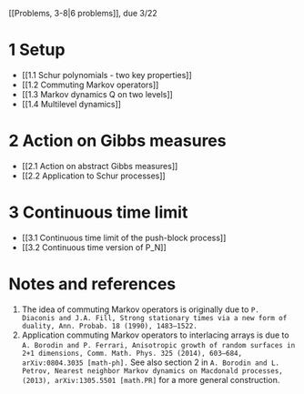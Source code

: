 [[Problems, 3-8|6 problems]], due 3/22

# 1 Setup

- [[1.1 Schur polynomials - two key properties]]
- [[1.2 Commuting Markov operators]]
- [[1.3 Markov dynamics Q on two levels]]
- [[1.4 Multilevel dynamics]]

# 2 Action on Gibbs measures

- [[2.1 Action on abstract Gibbs measures]]
- [[2.2 Application to Schur processes]]

# 3 Continuous time limit

- [[3.1 Continuous time limit of the push-block process]]
- [[3.2 Continuous time version of P_N]]


# Notes and references

1. The idea of commuting Markov operators is originally due to ```P. Diaconis and J.A. Fill, Strong stationary times via a new form of duality, Ann. Probab. 18 (1990), 1483–1522.```
2. Application commuting Markov operators to interlacing arrays is due to ```A. Borodin and P. Ferrari, Anisotropic growth of random surfaces in 2+1 dimensions, Comm. Math. Phys. 325 (2014), 603–684, arXiv:0804.3035 [math-ph].``` See also section 2 in ```A. Borodin and L. Petrov, Nearest neighbor Markov dynamics on Macdonald processes, (2013), arXiv:1305.5501 [math.PR]``` for a more general construction.
